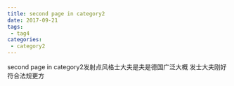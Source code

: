```yaml
---
title: second page in category2
date: 2017-09-21
tags:
 - tag4
categories: 
 - category2
---
```


second page in category2发射点风格士大夫是夫是德国广泛大概 发士大夫刚好符合法规更方